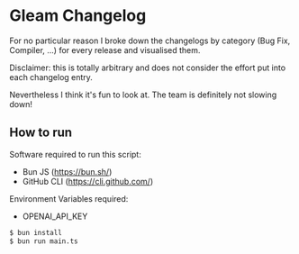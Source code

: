 # Gleam Changelog

For no particular reason I broke down the changelogs by category (Bug Fix, Compiler, ...) for every release and visualised them.

Disclaimer: this is totally arbitrary and does not consider the effort put into each changelog entry.

Nevertheless I think it's fun to look at. The team is definitely not slowing down!

## How to run

Software required to run this script:
- Bun JS (https://bun.sh/)
- GitHub CLI (https://cli.github.com/)

Environment Variables required:
- OPENAI_API_KEY

```sh
$ bun install
$ bun run main.ts
```
